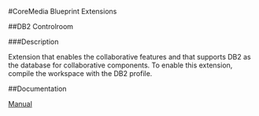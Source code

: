 #CoreMedia Blueprint Extensions

##DB2 Controlroom

###Description

Extension that enables the collaborative features and that supports DB2 as the database for collaborative components. To enable this extension, compile 
the workspace with the DB2 profile.

##Documentation

[Manual](https://documentation.coremedia.com/dxp8/current/manuals/ibmdeployment-en/webhelp/content/ch06.html)
